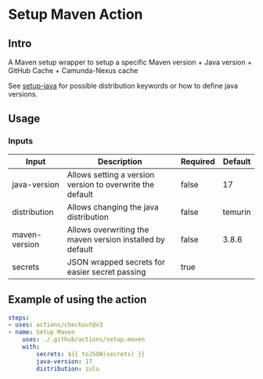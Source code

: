 # Setup Maven Action

## Intro

A Maven setup wrapper to setup a specific Maven version + Java version + GitHub Cache + Camunda-Nexus cache

See [setup-java](https://github.com/actions/setup-java) for possible distribution keywords or how to define java versions.

## Usage

### Inputs

| Input | Description | Required | Default |
|-------|-------------|----------|---------|
| java-version | Allows setting a version version to overwrite the default | false | 17      |
| distribution | Allows changing the java distribution | false | temurin |
| maven-version | Allows overwriting the maven version installed by default | false | 3.8.6   |
| secrets | JSON wrapped secrets for easier secret passing | true |         |

## Example of using the action

```yaml
steps:
- uses: actions/checkout@v3
- name: Setup Maven
    uses: ./.github/actions/setup-maven
    with:
        secrets: ${{ toJSON(secrets) }}
        java-version: 17
        distribution: zulu
```
